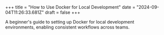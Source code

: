 +++
title = "How to Use Docker for Local Development"
date = "2024-09-04T11:26:33.681Z"
draft = false
+++

A beginner's guide to setting up Docker for local development environments, enabling consistent workflows across teams.
        